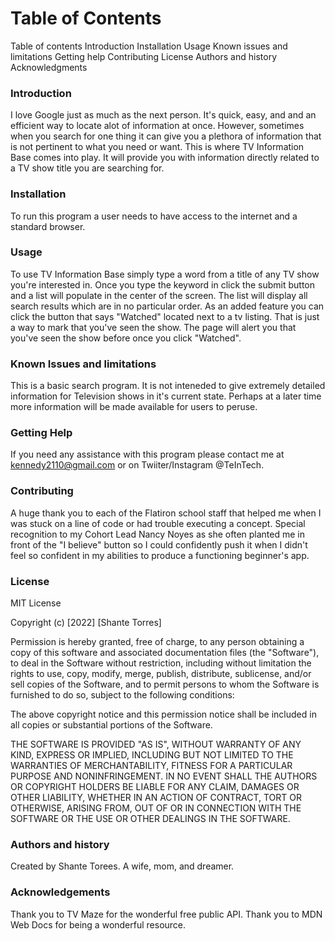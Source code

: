 # Table of Contents
Table of contents
Introduction
Installation
Usage
Known issues and limitations
Getting help
Contributing
License
Authors and history
Acknowledgments

### Introduction

I love Google just as much as the next person. It's quick, easy, and and an efficient way to locate alot of information at once. However, sometimes when you search for one thing it can give you a plethora of information that is not pertinent to what you need or want. This is where TV Information Base comes into play. It will provide you with information directly related to a TV show title you are searching for. 

### Installation

To run this program a user needs to have access to the internet and a standard browser.

### Usage

To use TV Information Base simply type a word from a title of any TV show you're interested in. Once you type the keyword in click the submit button and a list will populate in the center of the screen. The list will display all search results which are in no particular order. As an added feature you can click the button that says "Watched" located next to a tv listing. That is just a way to mark that you've seen the show. The page will alert you that you've seen the show before once you click "Watched".

### Known Issues and limitations

This is a basic search program. It is not inteneded to give extremely detailed information for Television shows in it's current state. Perhaps at a later time more information will be made available for users to peruse. 

### Getting Help

If you need any assistance with this program please contact me at kennedy2110@gmail.com or on Twiiter/Instagram @TeInTech.

### Contributing

A huge thank you to each of the Flatiron school staff that helped me when I was stuck on a line of code or had trouble executing a concept. Special recognition to my Cohort Lead Nancy Noyes as she often planted me in front of the "I believe" button so I could confidently push it when I didn't feel so confident in my abilities to produce a functioning beginner's app. 


### License

MIT License

Copyright (c) [2022] [Shante Torres]

Permission is hereby granted, free of charge, to any person obtaining a copy
of this software and associated documentation files (the "Software"), to deal
in the Software without restriction, including without limitation the rights
to use, copy, modify, merge, publish, distribute, sublicense, and/or sell
copies of the Software, and to permit persons to whom the Software is
furnished to do so, subject to the following conditions:

The above copyright notice and this permission notice shall be included in all
copies or substantial portions of the Software.

THE SOFTWARE IS PROVIDED "AS IS", WITHOUT WARRANTY OF ANY KIND, EXPRESS OR
IMPLIED, INCLUDING BUT NOT LIMITED TO THE WARRANTIES OF MERCHANTABILITY,
FITNESS FOR A PARTICULAR PURPOSE AND NONINFRINGEMENT. IN NO EVENT SHALL THE
AUTHORS OR COPYRIGHT HOLDERS BE LIABLE FOR ANY CLAIM, DAMAGES OR OTHER
LIABILITY, WHETHER IN AN ACTION OF CONTRACT, TORT OR OTHERWISE, ARISING FROM,
OUT OF OR IN CONNECTION WITH THE SOFTWARE OR THE USE OR OTHER DEALINGS IN THE
SOFTWARE.

### Authors and history

Created by Shante Torees. A wife, mom, and dreamer. 

### Acknowledgements

Thank you to TV Maze for the wonderful free public API. Thank you to MDN Web Docs for being a wonderful resource.